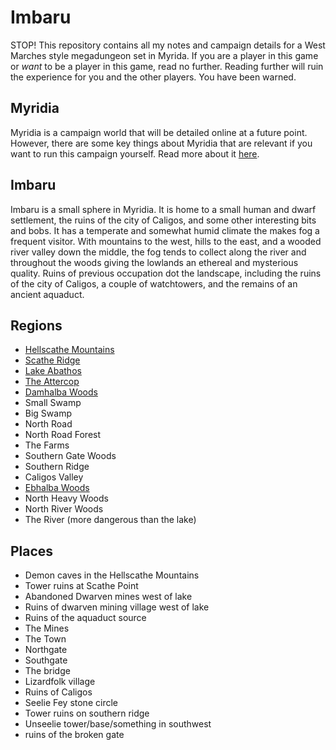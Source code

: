 # Imbaru

STOP! This repository contains all my notes and campaign details for a West Marches style megadungeon set in Myrida. If you are a player in this game or *want* to be a player in this game, read no further. Reading further will ruin the experience for you and the other players. You have been warned.

## Myridia

Myridia is a campaign world that will be detailed online at a future point. However, there are some key things about Myridia that are relevant if you want to run this campaign yourself. Read more about it [here](myridia.md).

## Imbaru

Imbaru is a small sphere in Myridia. It is home to a small human and dwarf settlement, the ruins of the city of Caligos, and some other interesting bits and bobs. It has a temperate and somewhat humid climate the makes fog a frequent visitor. With mountains to the west, hills to the east, and a wooded river valley down the middle, the fog tends to collect along the river and throughout the woods giving the lowlands an ethereal and mysterious quality. Ruins of previous occupation dot the landscape, including the ruins of the city of Caligos, a couple of watchtowers, and the remains of an ancient aquaduct.

## Regions

  - [Hellscathe Mountains](regions/hellscathe.md)
  - [Scathe Ridge](regions/scathe-ridge.md)
  - [Lake Abathos](regions/lake-abathos.md)
  - [The Attercop](regions/attercop.md)
  - [Damhalba Woods](regions/damhalba.md)
  - Small Swamp
  - Big Swamp
  - North Road
  - North Road Forest
  - The Farms
  - Southern Gate Woods
  - Southern Ridge
  - Caligos Valley
  - [Ebhalba Woods](regions/ebhalba.md)
  - North Heavy Woods
  - North River Woods
  - The River (more dangerous than the lake)


## Places

  - Demon caves in the Hellscathe Mountains
  - Tower ruins at Scathe Point
  - Abandoned Dwarven mines west of lake
  - Ruins of dwarven mining village west of lake
  - Ruins of the aquaduct source
  - The Mines
  - The Town
  - Northgate
  - Southgate
  - The bridge
  - Lizardfolk village
  - Ruins of Caligos
  - Seelie Fey stone circle
  - Tower ruins on southern ridge
  - Unseelie tower/base/something in southwest
  - ruins of the broken gate
